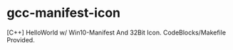 # gcc-manifest-icon
[C++] HelloWorld w/ Win10-Manifest And 32Bit Icon. CodeBlocks/Makefile Provided.
